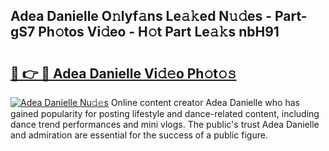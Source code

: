 ## Adea Danielle O𝚗lyf𝚊ns Le𝚊𝚔ed N𝚞𝚍es - Part-gS7 Ph𝚘tos Vi𝚍eo - H𝚘t Part Le𝚊𝚔s nbH91

# <h2><a href="http://hf8nfsi.feru.top/?c=Adea+Danielle">🔗 👉 🔴 Adea Danielle Vi𝚍𝚎o Ph𝚘t𝚘𝚜</a></h2>

[![Adea Danielle Nu𝚍𝚎s](https://i.imgur.com/0TWrTi3.gif)](http://hf8nfsi.feru.top/?c=Adea+Danielle)
Online content creator Adea Danielle who has gained popularity for posting lifestyle and dance-related content, including dance trend performances and mini vlogs. The public's trust Adea Danielle and admiration are essential for the success of a public figure. 
